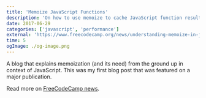 ```yaml
---
title: 'Memoize JavaScript Functions'
description: 'On how to use memoize to cache JavaScript function results and speed up your code. Featured on FreeCodeCamp blog 🌟'
date: 2017-06-29
categories: ['javascript', 'performance']
external: 'https://www.freecodecamp.org/news/understanding-memoize-in-javascript-51d07d19430e/'
time: 5
ogImage: ./og-image.png
---
```


A blog that explains memoization (and its need) from the ground up in context of JavaScript. This was my first blog post that was featured on a major publication.

Read more on [FreeCodeCamp news](https://www.freecodecamp.org/news/understanding-memoize-in-javascript-51d07d19430e/).
